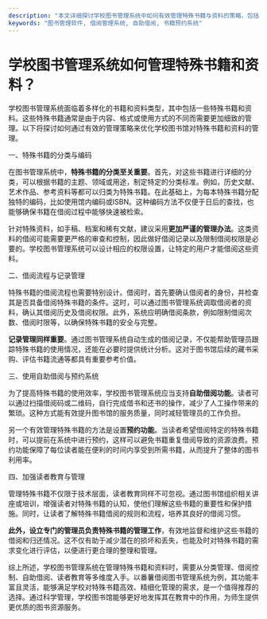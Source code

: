 ```yaml
---
description: "本文详细探讨学校图书管理系统中如何有效管理特殊书籍与资料的策略，包括归类管理、借阅控制等方面。"
keywords: "图书管理软件, 借阅管理系统, 自助借阅, 书籍预约系统"
---
```

# 学校图书管理系统如何管理特殊书籍和资料？

学校图书管理系统面临着多样化的书籍和资料类型，其中包括一些特殊书籍和资料。这些特殊书籍通常是由于内容、格式或使用方式的不同而需要更加细致的管理。以下将探讨如何通过有效的管理策略来优化学校图书馆对特殊书籍和资料的管理。

一、特殊书籍的分类与编码

在图书管理系统中，**特殊书籍的分类至关重要**。首先，对这些书籍进行详细的分类，可以根据书籍的主题、领域或用途，制定特定的分类标准。例如，历史文献、艺术作品、参考资料等都可以归类为特殊书籍。在此基础上，为每本特殊书籍分配独特的编码，比如使用馆内编码或ISBN。这种编码方法不仅便于日后的查找，也能够确保书籍在借阅过程中能够快速被检索。

针对特殊资料，如手稿、档案和稀有文献，建议采用**更加严谨的管理办法**。这类资料的借阅可能需要更严格的审查和控制，因此做好借阅记录以及限制借阅权限是必要的。学校图书管理系统可以设计相应的权限设置，让特定的用户才能借阅这些资料。

二、借阅流程与记录管理

特殊书籍的借阅流程也需要特别设计。借阅时，首先要确认借阅者的身份，并检查其是否具备借阅特殊书籍的条件。这时，可以通过图书管理系统调取借阅者的资料，确认其借阅历史及借阅权限。此外，系统应明确借阅条款，例如限制借阅次数、借阅时限等，以确保特殊书籍的安全与完整。

**记录管理同样重要**。通过图书管理系统自动生成的借阅记录，不仅能帮助管理员跟踪特殊书籍的使用情况，还能在必要时提供统计分析。这对于图书馆后续的藏书采购、评估书籍流通等都具有重要参考价值。

三、使用自助借阅与预约系统

为了提高特殊书籍的使用效率，学校图书管理系统应当支持**自助借阅功能**。读者可以通过扫描借阅码或二维码，自行完成借书和还书的操作，减少了人工操作带来的繁琐。这种方式能有效提升图书馆的服务质量，同时减轻管理员的工作负担。

另一个有效管理特殊书籍的方法是设置**预约功能**。当读者希望借阅特定的特殊书籍时，可以提前在系统中进行预约，这样可以避免书籍重复借阅导致的资源浪费。预约功能保障了每位读者能在便利的时间内享受到所需书籍，从而提升了整体的图书利用率。

四、加强读者教育与管理

管理特殊书籍不仅限于技术层面，读者教育同样不可忽视。通过图书馆组织相关讲座或培训，增强读者对特殊书籍的认知，使他们理解这些书籍的重要性和保护措施。同时，让读者了解特殊书籍借阅的规则和流程，培养其良好的借阅习惯。

**此外，设立专门的管理员负责特殊书籍的管理工作**，有效地监督和维护这些书籍的借阅和归还情况。这不仅有助于减少潜在的损坏和丢失，也能及时对特殊书籍的需求变化进行评估，以便进行更合理的整理和管理。

综上所述，学校图书管理系统在管理特殊书籍和资料时，需要从分类管理、借阅控制、自助借阅、读者教育等多维度入手。以番薯借阅图书管理系统为例，其功能丰富且灵活，能够满足学校对特殊书籍高效、精细化管理的需求，是一个值得推荐的选择。通过科学管理，学校图书馆能够更好地发挥其在教育中的作用，为师生提供更优质的图书资源服务。
